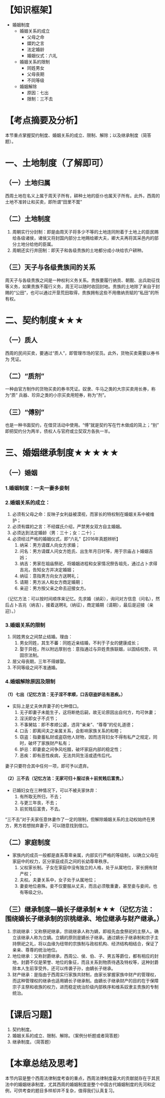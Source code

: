 # 【知识框架】
- 婚姻制度
	- 婚姻关系的成立
		- 父母之命
		- 媒妁之言
		- 法定婚龄
		- 婚姻仪式：六礼
	- 婚姻关系的限制
		- 同姓男女
		- 父母丧期
		- 不同等级
	- 婚姻解除
		- 原因：七出
		- 限制：三不去
# 【考点摘要及分析】
本节重点掌握契约制度、婚姻关系的成立、限制、解除；以及继承制度（简答题）。
# 一、土地制度（了解即可）
## （一）土地归属
西周土地在名义上属于周天子所有，耕种土地的臣仆也属天子所有。此外，西周的土地不准转让和买卖，即所谓“田里不鬻”
## （二）土地制度
1. 周朝实行分封制：即是由周天子将多少不等的土地连同附着于土地上的臣民赐给各级诸侯，诸侯又将封国内部分土地赐给卿大夫，卿大夫再将其采邑内的部分土地分给他的臣属。
2. 周朝还实行井田制：即天子和各级贵族的土地都分成小块给农户耕种。
## （三）天子与各级贵族间的关系
周天子与各级贵族之间是一种权利义务关系。贵族要履行纳贡、朝觐、出兵助征伐等义务，如果贵族不履行义务，周王可以随时收回封地。贵族的土地除了来自于封赐的“公田”，也可以通过开垦荒田取得，贵族拥有这些不用缴纳贡赋的“私田”的所有权。
# 二、契约制度★★★
## （一）质人
西周的民间买卖，要通过“质人”，即管理市场的官员。此外，货物买卖需要以券书为
凭证。
## （二）“质剂”
一种由官方制作的货物买卖的券书凭证。奴隶、牛马之类的大宗买卖用长券，称为“质”
兵器、珍异之类的小宗买卖用短券，称为“剂”。
## （三）“傅别”
也是一种书面契约，在借贷活动中使用。“傅”就是契约写在竹木做成的简上；“别”
即把契约分为两半，债权人与官府或立契双方各执一半。
# 三、婚姻继承制度★★★★★
## （一）婚姻
### 1.婚姻制度：一夫一妻多妾制
### 2.婚姻关系的成立：
1. 必须有父母之命：反映子女利益被漠视，而家长的特权制在婚姻关系中被维护；
2. 必须有媒的之言：不经媒氏介绍，严禁男女双方自主婚姻。
3. 必须达到法定婚龄（男：三十；女：二十）；
4. 必须经过严格的婚姻仪式，即“六礼”【2016年真题辨析】
	1. 纳采：男方请媒人向女方求婚；
	2. 问名：男方请媒人问女方姓氏、出生年月日时等，用于宗庙占卜婚姻吉凶；
	3. 纳吉：男家在祖庙祭祀，将婚姻进程和女家情况祭告祖先，通过占卜求得吉兆，告知女方并决定婚姻；
	4. 纳征：意指男方向女方送聘礼；
	5. 请期：男方派人和女方商定婚期；
	6. 亲迎：男方按父亲之命去迎接女方。

（记忆方法：可以按时间顺序来记忆。先求婚（纳彩），询问对方信息（问名），然后占卜吉兆（纳吉），接着送聘礼（纳征），商定婚期（请期），最后是迎接（亲迎）。）
### 3.婚姻关系的限制
1. 同姓男女之间禁止结婚。理由：
	1. 男女同姓，其生不蕃：同姓近亲结婚，不利于子女的健康成长；
	2. 娶于异姓，所以附远厚别也：意指通过与异姓贵族联姻，以固结权势，巩固宗法制。
2. 居父母丧期，三年不得嫁娶。
3. 不同等级之间不准通婚。
### 4.婚姻解除原因及限制
#### （1）七出（记忆方法：无子淫不孝顺，口舌窃盗妒忌有恶疾。）
- 实际上是丈夫休弃妻子的七种借口。
	1. 无子即妻子未能生子，这将断绝后嗣，故无论原因出自何方，均可休妻；
	2. 淫沃即女子不贞节；
	3. 不事舅姑：即不孝顺公婆，违背“亲亲”、“尊尊”的伦礼道德；
	4. 口舌：即离间夫之亲属关系，会影响家族关系的和睦；
	5. 窃盗：指妻蓄私财或盗窃他人财物，因而违背妇女不得有私产之规定，同时，破坏了家族财产私有；
	6. 妒忌：即妻妾之间争风吃醋，破坏家庭内部的稳定性；
	7. 恶疾：即有恶性疾病，无法共同生活或遗传后代。

妻子只要符合其中任何一项，即可予以遗弃。
#### （2）三不去（记忆方法：无家可归＋服过丧＋前贫贱后富贵。）
- 已婚妇女在三种情况下，可以不被夫家休弃：
	1. 有所取无所归，不去；
	2. 与更三年丧，不去；
	3. 前贫贱后富贵，不去。

“三不去”对于夫家任意休妻作了一定的限制，但解除婚姻关系的主动权始终在男方，男方若想抛弃妻子，可以随意找到借口。
## （二）家庭制度
- 家族内的成员一般都是直系尊卑亲属，内部实行严格的等级制，以确立父母在家庭中的权力，区分家庭成员之间的长幼尊卑秩序。
	1. 父权家长制。子女在家庭中没有独立的人格，处于从属地位，家长拥有财产权；
	2. 夫权。夫妻关系中，女子处于从属地位；
	3. 妻妾地位悬殊。妾不仅要服从丈夫，而且必须敬重妻，甚至妾与妾间，也有等级之分。
## （三）继承制度—嫡长子继承制★★★（记忆方法：围绕嫡长子继承制的宗桃继承、地位继承与财产继承。）
1. 宗祧继承：又称祭祀继承，宗祧继承人称为嫡，即祖先血食祭祀的主祭人。确立该继承人称为立嫡。立嫡的原则是嫡长子继承。通过嫡长子继承制和宗子主持祭祀之礼，将以血缘为纽带的宗族制与政权机构、经济结构相结合，保证了亲亲、尊尊的统治地位。
2. 地位继承：又称封爵继承，西周公、侯、伯、子、男五等爵位，都有相应的封地，封爵不仅是荣誉、地位的象征，而且关系到物质待遇及特权等，这种封爵除本人生前享受外，还可以传袭子孙，由嫡长子继承。
3. 财产继承：是指由于西周实行家族共财制，由家长掌握家族中财产的管理权，而这种管理权的继承也适用嫡长子继承制。由嫡长子继承财产的目的在于保障宗子主祭和收族的权力，进而稳定统治阶级内部秩序和维系奴隶主贵族的专制统治。
# 【课后习题】
1. 契约制度。
2. 婚姻关系的成立、限制、解除。（案例分析题或者简答题）
3. 继承制度。（简答题）
# 【本章总结及思考】
本节内容是整个西周法律制度考查的重点，西周法律制度最大的贡献就存在于其民法中的婚姻继承制度，尤其西周的婚姻制度是整个中国古代婚姻制度的先河和定例，可供考查的题目多样却并不复杂，值得我们认真复习。